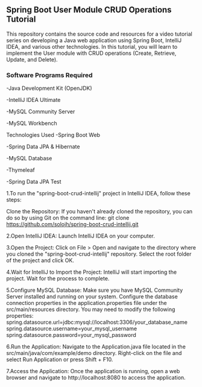 ## Spring Boot User Module CRUD Operations Tutorial
This repository contains the source code and resources for a video tutorial series on developing a Java web application using Spring Boot, IntelliJ IDEA, and various other technologies. 
In this tutorial, you will learn to implement the User module with CRUD operations (Create, Retrieve, Update, and Delete).

### Software Programs Required
-Java Development Kit (OpenJDK)

-IntelliJ IDEA Ultimate

-MySQL Community Server

-MySQL Workbench

Technologies Used
-Spring Boot Web

-Spring Data JPA & Hibernate

-MySQL Database

-Thymeleaf

-Spring Data JPA Test

1.To run the "spring-boot-crud-intellij" project in IntelliJ IDEA, follow these steps:

Clone the Repository: If you haven't already cloned the repository, you can do so by using Git on the command line:
git clone https://github.com/solojh/spring-boot-crud-intellij.git

2.Open IntelliJ IDEA: Launch IntelliJ IDEA on your computer.

3.Open the Project: Click on File > Open and navigate to the directory where you cloned the "spring-boot-crud-intellij" repository. Select the root folder of the project and click OK.

4.Wait for IntelliJ to Import the Project: IntelliJ will start importing the project. Wait for the process to complete.

5.Configure MySQL Database: Make sure you have MySQL Community Server installed and running on your system. Configure the database connection properties in the application.properties file under the src/main/resources directory. You may need to modify the following properties:
spring.datasource.url=jdbc:mysql://localhost:3306/your_database_name
spring.datasource.username=your_mysql_username
spring.datasource.password=your_mysql_password

6.Run the Application: Navigate to the Application.java file located in the src/main/java/com/example/demo directory. Right-click on the file and select Run Application or press Shift + F10.

7.Access the Application: Once the application is running, open a web browser and navigate to http://localhost:8080 to access the application.

